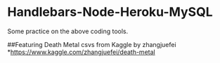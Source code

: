# Handlebars-Node-Heroku-MySQL
Some practice on the above coding tools.

##Featuring Death Metal csvs from Kaggle by zhangjuefei
*https://www.kaggle.com/zhangjuefei/death-metal
